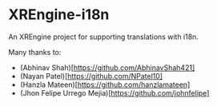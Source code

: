 # XREngine-i18n

An XREngine project for supporting translations with i18n.

Many thanks to:
 - (Abhinav Shah)[https://github.com/AbhinavShah421]
 - (Nayan Patel)[https://github.com/NPatel10]
 - (Hanzla Mateen)[https://github.com/hanzlamateen]
 - (Jhon Felipe Urrego Mejia)[https://github.com/johnfelipe]